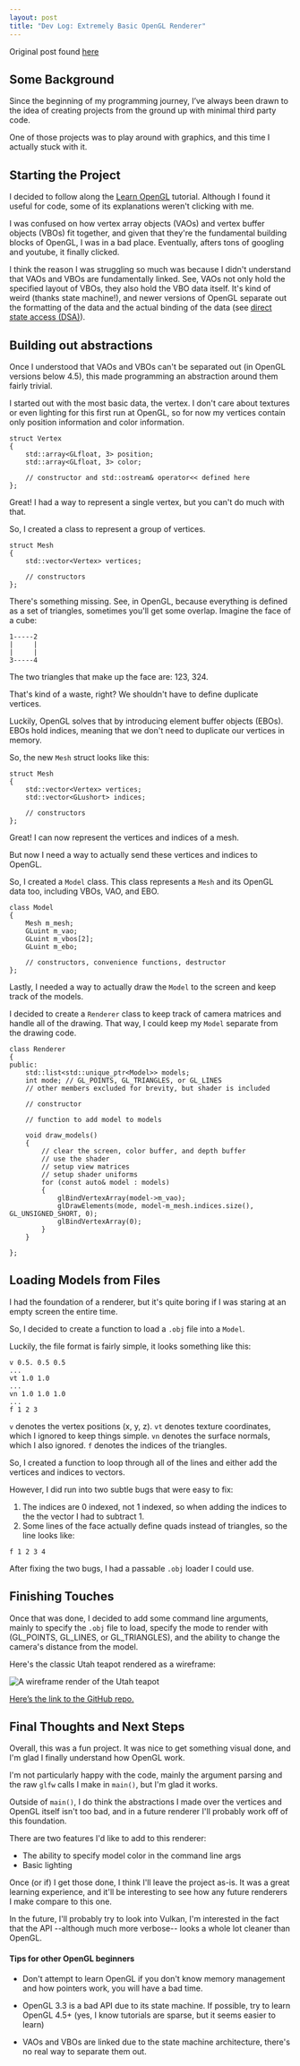 ```yaml
---
layout: post
title: "Dev Log: Extremely Basic OpenGL Renderer"
---
```


Original post found [here](https://dev.to/yekyam/dev-log-extremely-basic-opengl-renderer-i40) 

## Some Background

Since the beginning of my programming journey, I’ve always been drawn to the idea of creating projects from the ground up with minimal third party code.

One of those projects was to play around with graphics, and this time I actually stuck with it. 


## Starting the Project

I decided to follow along the [Learn OpenGL](https://learnopengl.com/) tutorial. Although I found it useful for code, some of its explanations weren't clicking with me.

I was confused on how vertex array objects (VAOs) and vertex buffer objects (VBOs) fit together, and given that they're the fundamental building blocks of OpenGL, I was in a bad place. Eventually, afters tons of googling and youtube, it finally clicked.

I think the reason I was struggling so much was because I didn't understand that VAOs and VBOs are fundamentally linked. See, VAOs not only hold the specified layout of VBOs, they also hold the VBO data itself. It's kind of weird (thanks state machine!), and newer versions of OpenGL separate out the formatting of the data and the actual binding of the data (see [direct state access (DSA)](https://github.com/fendevel/Guide-to-Modern-OpenGL-Functions#glvertexattribformat--glbindvertexbuffer)). 

## Building out abstractions

Once I understood that VAOs and VBOs can't be separated out (in OpenGL versions below 4.5), this made programming an abstraction around them fairly trivial. 

I started out with the most basic data, the vertex. I don't care about textures or even lighting for this first run at OpenGL, so for now my vertices contain only position information and color information.

```
struct Vertex
{
    std::array<GLfloat, 3> position;
    std::array<GLfloat, 3> color;

    // constructor and std::ostream& operator<< defined here
};
```

Great! I had a way to represent a single vertex, but you can't do much with that. 

So, I created a class to represent a group of vertices.

```
struct Mesh
{
    std::vector<Vertex> vertices;

    // constructors
};
```

There's something missing. See, in OpenGL, because everything is defined as a set of triangles, sometimes you'll get some overlap. Imagine the face of a cube:

```
1-----2
|     |
|     |
3-----4
```
The two triangles that make up the face are: 123, 324.

That's kind of a waste, right? We shouldn't have to define duplicate vertices. 

Luckily, OpenGL solves that by introducing element buffer objects (EBOs). EBOs hold indices, meaning that we don't need to duplicate our vertices in memory.

So, the new `Mesh` struct looks like this:

```
struct Mesh
{
    std::vector<Vertex> vertices;
    std::vector<GLushort> indices;

    // constructors
};
```

Great! I can now represent the vertices and indices of a mesh. 

But now I need a way to actually send these vertices and indices to OpenGL.

So, I created a `Model` class. This class represents a `Mesh` and its OpenGL data too, including VBOs, VAO, and EBO.

```
class Model
{
    Mesh m_mesh;
    GLuint m_vao;
    GLuint m_vbos[2];
    GLuint m_ebo;

    // constructors, convenience functions, destructor
};
```

Lastly, I needed a way to actually draw the `Model` to the screen and keep track of the models.

I decided to create a `Renderer` class to keep track of camera matrices and handle all of the drawing. That way, I could keep my `Model` separate from the drawing code. 

```
class Renderer
{
public:
    std::list<std::unique_ptr<Model>> models; 
    int mode; // GL_POINTS, GL_TRIANGLES, or GL_LINES
    // other members excluded for brevity, but shader is included
    
    // constructor

    // function to add model to models

    void draw_models()
    {
        // clear the screen, color buffer, and depth buffer
        // use the shader
        // setup view matrices
        // setup shader uniforms
        for (const auto& model : models)
        {
            glBindVertexArray(model->m_vao);
            glDrawElements(mode, model-m_mesh.indices.size(), GL_UNSIGNED_SHORT, 0);
            glBindVertexArray(0);
        }
    }
    
};
```

## Loading Models from Files

I had the foundation of a renderer, but it's quite boring if I was staring at an empty screen the entire time.

So, I decided to create a function to load a `.obj` file into a `Model`. 

Luckily, the file format is fairly simple, it looks something like this:

```
v 0.5. 0.5 0.5
...
vt 1.0 1.0
...
vn 1.0 1.0 1.0
...
f 1 2 3
```

`v` denotes the vertex positions (x, y, z).
`vt` denotes texture coordinates, which I ignored to keep things simple.
`vn` denotes the surface normals, which I also ignored.
`f` denotes the indices of the triangles.

So, I created a function to loop through all of the lines and either add the vertices and indices to vectors. 

However, I did run into two subtle bugs that were easy to fix:

1. The indices are 0 indexed, not 1 indexed, so when adding the indices to the the vector I had to subtract 1.
2. Some lines of the face actually define quads instead of triangles, so the line looks like:

```
f 1 2 3 4
```
After fixing the two bugs, I had a passable `.obj` loader I could use.

## Finishing Touches

Once that was done, I decided to add some command line arguments, mainly to specify the `.obj` file to load, specify the mode to render with (GL_POINTS, GL_LINES, or GL_TRIANGLES), and the ability to change the camera's distance from the model.

Here's the classic Utah teapot rendered as a wireframe:


![A wireframe render of the Utah teapot](https://dev-to-uploads.s3.amazonaws.com/uploads/articles/9mhkunj9qxua3etdjts8.png)

[Here’s the link to the GitHub repo.](https://github.com/yekyam/SOGL-Renderer)

## Final Thoughts and Next Steps

Overall, this was a fun project. It was nice to get something visual done, and I'm glad I finally understand how OpenGL work. 

I'm not particularly happy with the code, mainly the argument parsing and the raw `glfw` calls I make in `main()`, but I'm glad it works. 

Outside of `main()`, I do think the abstractions I made over the vertices and OpenGL itself isn't too bad, and in a future renderer I'll probably work off of this foundation. 

There are two features I'd like to add to this renderer:
* The ability to specify model color in the command line args
* Basic lighting

Once (or if) I get those done, I think I'll leave the project as-is. It was a great learning experience, and it'll be interesting to see how any future renderers I make compare to this one.

In the future, I'll probably try to look into Vulkan, I'm interested in the fact that the API --although much more verbose-- looks a whole lot cleaner than OpenGL.

#### Tips for other OpenGL beginners

* Don't attempt to learn OpenGL if you don't know memory management and how pointers work, you will have a bad time.
 
* OpenGL 3.3 is a bad API due to its state machine. If possible, try to learn OpenGL 4.5+ (yes, I know tutorials are sparse, but it seems easier to learn)

* VAOs and VBOs are linked due to the state machine architecture, there's no real way to separate them out.